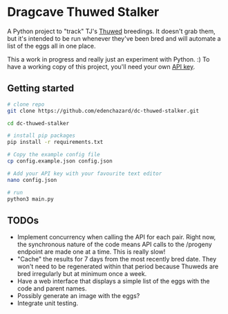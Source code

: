 # Dragcave Thuwed Stalker

A Python project to "track" TJ's [Thuwed](https://dragcave.net/thuwed) breedings. It doesn't grab them, but it's intended to be run whenever they've been bred and will automate a list of the eggs all in one place.

This a work in progress and really just an experiment with Python. :) To have a working copy of this project, you'll need your own [API key](https://dragcave.net/api.txt).

## Getting started

```sh
# clone repo
git clone https://github.com/edenchazard/dc-thuwed-stalker.git

cd dc-thuwed-stalker

# install pip packages
pip install -r requirements.txt

# Copy the example config file
cp config.example.json config.json

# Add your API key with your favourite text editor
nano config.json

# run
python3 main.py
```

## TODOs

- Implement concurrency when calling the API for each pair. Right now, the synchronous nature of the code means API calls to the /progeny endpoint are made one at a time. This is really slow!
- "Cache" the results for 7 days from the most recently bred date. They won't need to be regenerated within that period because Thuweds are bred irregularly but at minimum once a week.
- Have a web interface that displays a simple list of the eggs with the code and parent names.
- Possibly generate an image with the eggs?
- Integrate unit testing.
